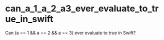 # can_a_1_a_2_a3_ever_evaluate_to_true_in_swift
Can (a == 1 &amp;&amp; a == 2 &amp;&amp; a == 3) ever evaluate to true in Swift?

